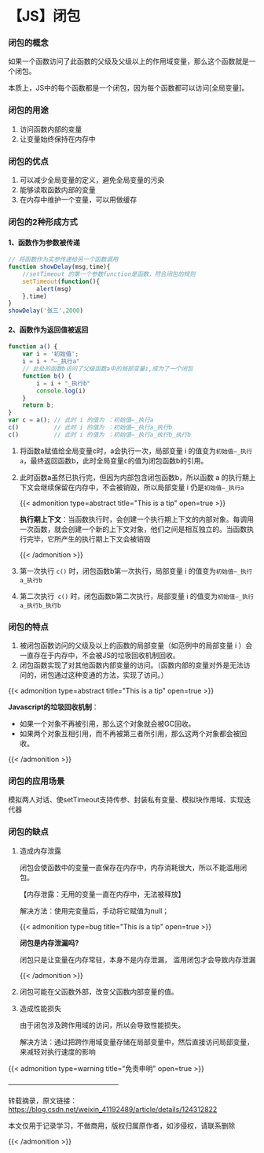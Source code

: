 # 【JS】闭包


### 闭包的概念

如果一个函数访问了此函数的父级及父级以上的作用域变量，那么这个函数就是一个闭包。

本质上，JS中的每个函数都是一个闭包，因为每个函数都可以访问[全局变量]。

### 闭包的用途

1. 访问函数内部的变量
2. 让变量始终保持在内存中

### 闭包的优点

1. 可以减少全局变量的定义，避免全局变量的污染
2. 能够读取函数内部的变量
3. 在内存中维护一个变量，可以用做缓存

### 闭包的2种形成方式

#### 1、函数作为参数被传递

```js
// 将函数作为实参传递给另一个函数调用
function showDelay(msg,time){
    //setTimeout 的第一个参数function是函数，符合闭包的规则
    setTimeout(function(){
        alert(msg)
    },time)
}
showDelay('张三',2000)
```

#### 2、函数作为返回值被返回

```js
function a() {
    var i = '初始值';
    i = i + "—_执行a"
    // 此处的函数b访问了父级函数a中的局部变量i,成为了一个闭包
    function b() {
        i = i + "_执行b"
        console.log(i)
    }
    return b;
}
var c = a(); // 此时 i 的值为 ：初始值—_执行a
c()          // 此时 i 的值为 ：初始值—_执行a_执行b
c()          // 此时 i 的值为 ：初始值—_执行a_执行b_执行b
```

1. 将函数a赋值给全局变量c时，a会执行一次，局部变量 i 的值变为`初始值—_执行a`，最终返回函数b，此时全局变量c的值为闭包函数b的引用。

2. 此时函数a虽然已执行完，但因为内部包含闭包函数b，所以函数 a 的执行期上下文会继续保留在内存中，不会被销毁，所以局部变量 i 仍是`初始值—_执行a`

   {{< admonition type=abstract title="This is a tip" open=true >}}

   **执行期上下文**：当函数执行时，会创建一个执行期上下文的内部对象。每调用一次函数，就会创建一个新的上下文对象，他们之间是相互独立的。当函数执行完毕，它所产生的执行期上下文会被销毁

   {{< /admonition >}}

3. 第一次执行 `c()` 时，闭包函数b第一次执行，局部变量 i 的值变为`初始值—_执行a_执行b`

4. 第二次执行` c()` 时，闭包函数b第二次执行，局部变量 i 的值变为`初始值—_执行a_执行b_执行b`

### 闭包的特点

1. 被闭包函数访问的父级及以上的函数的局部变量（如范例中的局部变量 i ）会一直存在于内存中，不会被JS的垃圾回收机制回收。
2. 闭包函数实现了对其他函数内部变量的访问。（函数内部的变量对外是无法访问的，闭包通过这种变通的方法，实现了访问。）

{{< admonition type=abstract title="This is a tip" open=true >}}

**Javascript的垃圾回收机制**：

- 如果一个对象不再被引用，那么这个对象就会被GC回收。
- 如果两个对象互相引用，而不再被第三者所引用，那么这两个对象都会被回收。

{{< /admonition >}}

### 闭包的应用场景

模拟两人对话、使setTimeout支持传参、封装私有变量、模拟块作用域、实现迭代器



### 闭包的缺点

1. 造成内存泄露

   闭包会使函数中的变量一直保存在内存中，内存消耗很大，所以不能滥用闭包。

   【内存泄露：无用的变量一直在内存中，无法被释放】

   解决方法：使用完变量后，手动将它赋值为null；

   {{< admonition type=bug title="This is a tip" open=true >}}

   **闭包是内存泄漏吗?**

   闭包只是让变量在内存常驻，本身不是内存泄漏， 滥用闭包才会导致内存泄漏

   {{< /admonition >}}

2. 闭包可能在父函数外部，改变父函数内部变量的值。

3. 造成性能损失

   由于闭包涉及跨作用域的访问，所以会导致性能损失。

   解决方法：通过把跨作用域变量存储在局部变量中，然后直接访问局部变量，来减轻对执行速度的影响



{{< admonition type=warning title="免责申明" open=true >}}

————————————————

转载摘录，原文链接：https://blog.csdn.net/weixin_41192489/article/details/124312822

本文仅用于记录学习，不做商用，版权归属原作者，如涉侵权，请联系删除

{{< /admonition >}}

